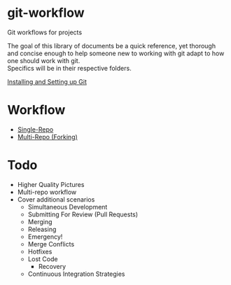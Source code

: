 # git-workflow
Git workflows for projects

The goal of this library of documents be a quick reference, yet thorough and concise enough to help someone new to working with git adapt to how one should work with git.  
Specifics will be in their respective folders.

[Installing and Setting up Git](./machine-setup.md)

# Workflow

 - [Single-Repo](./single-repo/README.md)
 - [Multi-Repo (Forking)](./multi-repo/README.md)

# Todo

 - Higher Quality Pictures
 - Multi-repo workflow
 - Cover additional scenarios
   - Simultaneous Development
   - Submitting For Review (Pull Requests)
   - Merging
   - Releasing
   - Emergency!
    - Merge Conflicts
    - Hotfixes
    - Lost Code
      - Recovery
   - Continuous Integration Strategies

